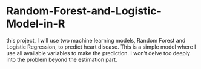 # Random-Forest-and-Logistic-Model-in-R
this project, I will use two machine learning models, Random Forest and Logistic Regression, to predict heart disease. This is a simple model where I use all available variables to make the prediction. I won’t delve too deeply into the problem beyond the estimation part.

